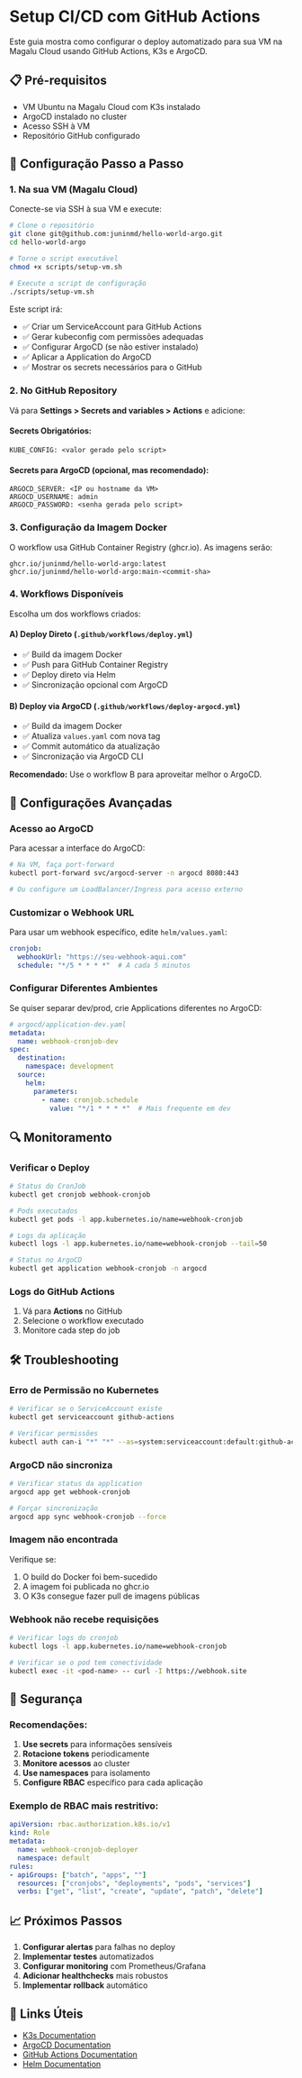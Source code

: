 # Setup CI/CD com GitHub Actions

Este guia mostra como configurar o deploy automatizado para sua VM na Magalu Cloud usando GitHub Actions, K3s e ArgoCD.

## 📋 Pré-requisitos

- VM Ubuntu na Magalu Cloud com K3s instalado
- ArgoCD instalado no cluster
- Acesso SSH à VM
- Repositório GitHub configurado

## 🚀 Configuração Passo a Passo

### 1. Na sua VM (Magalu Cloud)

Conecte-se via SSH à sua VM e execute:

```bash
# Clone o repositório
git clone git@github.com:juninmd/hello-world-argo.git
cd hello-world-argo

# Torne o script executável
chmod +x scripts/setup-vm.sh

# Execute o script de configuração
./scripts/setup-vm.sh
```

Este script irá:
- ✅ Criar um ServiceAccount para GitHub Actions
- ✅ Gerar kubeconfig com permissões adequadas
- ✅ Configurar ArgoCD (se não estiver instalado)
- ✅ Aplicar a Application do ArgoCD
- ✅ Mostrar os secrets necessários para o GitHub

### 2. No GitHub Repository

Vá para **Settings > Secrets and variables > Actions** e adicione:

#### **Secrets Obrigatórios:**
```
KUBE_CONFIG: <valor gerado pelo script>
```

#### **Secrets para ArgoCD (opcional, mas recomendado):**
```
ARGOCD_SERVER: <IP ou hostname da VM>
ARGOCD_USERNAME: admin
ARGOCD_PASSWORD: <senha gerada pelo script>
```

### 3. Configuração da Imagem Docker

O workflow usa GitHub Container Registry (ghcr.io). As imagens serão:
```
ghcr.io/juninmd/hello-world-argo:latest
ghcr.io/juninmd/hello-world-argo:main-<commit-sha>
```

### 4. Workflows Disponíveis

Escolha um dos workflows criados:

#### **A) Deploy Direto (`.github/workflows/deploy.yml`)**
- ✅ Build da imagem Docker
- ✅ Push para GitHub Container Registry
- ✅ Deploy direto via Helm
- ✅ Sincronização opcional com ArgoCD

#### **B) Deploy via ArgoCD (`.github/workflows/deploy-argocd.yml`)**
- ✅ Build da imagem Docker
- ✅ Atualiza `values.yaml` com nova tag
- ✅ Commit automático da atualização
- ✅ Sincronização via ArgoCD CLI

**Recomendado:** Use o workflow B para aproveitar melhor o ArgoCD.

## 🔧 Configurações Avançadas

### Acesso ao ArgoCD

Para acessar a interface do ArgoCD:

```bash
# Na VM, faça port-forward
kubectl port-forward svc/argocd-server -n argocd 8080:443

# Ou configure um LoadBalancer/Ingress para acesso externo
```

### Customizar o Webhook URL

Para usar um webhook específico, edite `helm/values.yaml`:

```yaml
cronjob:
  webhookUrl: "https://seu-webhook-aqui.com"
  schedule: "*/5 * * * *"  # A cada 5 minutos
```

### Configurar Diferentes Ambientes

Se quiser separar dev/prod, crie Applications diferentes no ArgoCD:

```yaml
# argocd/application-dev.yaml
metadata:
  name: webhook-cronjob-dev
spec:
  destination:
    namespace: development
  source:
    helm:
      parameters:
        - name: cronjob.schedule
          value: "*/1 * * * *"  # Mais frequente em dev
```

## 🔍 Monitoramento

### Verificar o Deploy

```bash
# Status do CronJob
kubectl get cronjob webhook-cronjob

# Pods executados
kubectl get pods -l app.kubernetes.io/name=webhook-cronjob

# Logs da aplicação
kubectl logs -l app.kubernetes.io/name=webhook-cronjob --tail=50

# Status no ArgoCD
kubectl get application webhook-cronjob -n argocd
```

### Logs do GitHub Actions

1. Vá para **Actions** no GitHub
2. Selecione o workflow executado
3. Monitore cada step do job

## 🛠️ Troubleshooting

### Erro de Permissão no Kubernetes

```bash
# Verificar se o ServiceAccount existe
kubectl get serviceaccount github-actions

# Verificar permissões
kubectl auth can-i "*" "*" --as=system:serviceaccount:default:github-actions
```

### ArgoCD não sincroniza

```bash
# Verificar status da application
argocd app get webhook-cronjob

# Forçar sincronização
argocd app sync webhook-cronjob --force
```

### Imagem não encontrada

Verifique se:
1. O build do Docker foi bem-sucedido
2. A imagem foi publicada no ghcr.io
3. O K3s consegue fazer pull de imagens públicas

### Webhook não recebe requisições

```bash
# Verificar logs do cronjob
kubectl logs -l app.kubernetes.io/name=webhook-cronjob

# Verificar se o pod tem conectividade
kubectl exec -it <pod-name> -- curl -I https://webhook.site
```

## 🔐 Segurança

### Recomendações:

1. **Use secrets** para informações sensíveis
2. **Rotacione tokens** periodicamente
3. **Monitore acessos** ao cluster
4. **Use namespaces** para isolamento
5. **Configure RBAC** específico para cada aplicação

### Exemplo de RBAC mais restritivo:

```yaml
apiVersion: rbac.authorization.k8s.io/v1
kind: Role
metadata:
  name: webhook-cronjob-deployer
  namespace: default
rules:
- apiGroups: ["batch", "apps", ""]
  resources: ["cronjobs", "deployments", "pods", "services"]
  verbs: ["get", "list", "create", "update", "patch", "delete"]
```

## 📈 Próximos Passos

1. **Configurar alertas** para falhas no deploy
2. **Implementar testes** automatizados
3. **Configurar monitoring** com Prometheus/Grafana
4. **Adicionar healthchecks** mais robustos
5. **Implementar rollback** automático

## 🔗 Links Úteis

- [K3s Documentation](https://docs.k3s.io/)
- [ArgoCD Documentation](https://argo-cd.readthedocs.io/)
- [GitHub Actions Documentation](https://docs.github.com/en/actions)
- [Helm Documentation](https://helm.sh/docs/)
